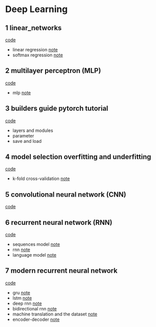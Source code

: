 # Deep Learning

## 1 linear_networks
[code](./linear_networks)
- linear regression [note](./notes_md/2线性神经网络.md/#1-线性回归)
- softmax regression [note](./notes_md/2线性神经网络.md/#2-softmax回归-分类问题)

## 2 multilayer perceptron (MLP)
[code](./multilayer_perceptron)
- mlp [note](./notes_md/3多层感知机.md/#多层感知机)

## 3 builders guide pytorch tutorial
[code](./builders_guide_pytorch_tutorial)
- layers and modules
- parameter
- save and load

## 4 model selection overfitting and underfitting
[code](./model_selection_overfitting_underfitting)
- k-fold cross-validation [note](./notes_md/4模型选择和过拟合欠拟合.md)

## 5 convolutional neural network (CNN)
[code](convolutional_neural_network)

## 6 recurrent neural network (RNN)
[code](recurrent_neural_network_RNN)
- sequences model [note](./notes_md/8循环神经网络_序列模型.md)
- rnn [note](./notes_md/10循环神经网络.md)
- language model [note](./notes_md/9循环神经网络_文本预处理和语言模型.md)

## 7 modern recurrent neural network
[code](./modern_recurrent_neural_network)
- gru [note](./notes_md/11现代循环神经网络_GRU.md)
- lstm [note](./notes_md/12现代循环神经网络_LSTM.md)
- deep rnn [note](./notes_md/13现代循环神经网络_DRNN_BRNN.md/#1-深度循环神经网络)
- bidirectional rnn [note](./notes_md/13现代循环神经网络_DRNN_BRNN.md/#2-双向循环神经网络)
- machine translation and the dataset [note](./notes_md/14现代循环神经网络_机器翻译数据集_解码器和编码器.md/#1-机器翻译与数据集)
- encoder-decoder [note](./notes_md/14现代循环神经网络_机器翻译数据集_解码器和编码器.md/#2-编码器-解码器架构)
